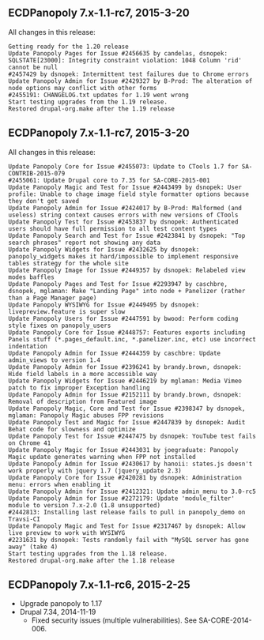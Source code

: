 ECDPanopoly  7.x-1.1-rc7, 2015-3-20
---------------------------
All changes in this release:


    Getting ready for the 1.20 release
    Update Panopoly Pages for Issue #2456635 by candelas, dsnopek: SQLSTATE[23000]: Integrity constraint violation: 1048 Column 'rid' cannot be null
    #2457429 by dsnopek: Intermittent test failures due to Chrome errors
    Update Panopoly Admin for Issue #2429327 by B-Prod: The alteration of node options may conflict with other forms
    #2455191: CHANGELOG.txt updates for 1.19 went wrong
    Start testing upgrades from the 1.19 release.
    Restored drupal-org.make after the 1.19 release




ECDPanopoly  7.x-1.1-rc7, 2015-3-20
---------------------------
All changes in this release:

    Update Panopoly Core for Issue #2455073: Update to CTools 1.7 for SA-CONTRIB-2015-079
    #2455061: Update Drupal core to 7.35 for SA-CORE-2015-001
    Update Panopoly Magic and Test for Issue #2443499 by dsnopek: User profile: Unable to chage image field style formatter options because they don't get saved
    Update Panopoly Admin for Issue #2424017 by B-Prod: Malformed (and useless) string context causes errors with new versions of CTools
    Update Panopoly Test for Issue #2453837 by dsnopek: Authenticated users should have full permission to all test content types
    Update Panopoly Search and Test for Issue #2423841 by dsnopek: "Top search phrases" report not showing any data
    Update Panopoly Widgets for Issue #2432625 by dsnopek: panopoly_widgets makes it hard/impossible to implement responsive tables strategy for the whole site
    Update Panopoly Image for Issue #2449357 by dsnopek: Relabeled view modes baffles
    Update Panopoly Pages and Test for Issue #2293947 by caschbre, dsnopek, mglaman: Make "Landing Page" into node + Panelizer (rather than a Page Manager page)
    Update Panopoly WYSIWYG for Issue #2449495 by dsnopek: livepreview.feature is super slow
    Update Panopoly Users for Issue #2447591 by bwood: Perform coding style fixes on panopoly_users
    Update Panopoly Core for Issue #2448757: Features exports including Panels stuff (*.pages_default.inc, *.panelizer.inc, etc) use incorrect indentation
    Update Panopoly Admin for Issue #2444359 by caschbre: Update admin_views to version 1.4
    Update Panopoly Admin for Issue #2396241 by brandy.brown, dsnopek: Hide field labels in a more accessible way
    Update Panopoly Widgets for Issue #2446219 by mglaman: Media Vimeo patch to fix improper Exception handling
    Update Panopoly Admin for Issue #2152111 by brandy.brown, dsnopek: Removal of description from Featured image
    Update Panopoly Magic, Core and Test for Issue #2398347 by dsnopek, mglaman: Panopoly Magic abuses FPP revisions
    Update Panopoly Test and Magic for Issue #2447839 by dsnopek: Audit Behat code for slowness and optimize
    Update Panopoly Test for Issue #2447475 by dsnopek: YouTube test fails on Chrome 41
    Update Panopoly Magic for Issue #2443031 by joegraduate: Panopoly Magic update generates warning when FPP not installed
    Update Panopoly Admin for Issue #2430617 by hanoii: states.js doesn't work properly with jquery 1.7 (jquery_update 2.3)
    Update Panopoly Core for Issue #2420281 by dsnopek: Administration menu: errors when enabling it
    Update Panopoly Admin for Issue #2412321: Update admin_menu to 3.0-rc5
    Update Panopoly Admin for Issue #2272179: Update 'module_filter' module to version 7.x-2.0 (1.8 unsupported)
    #2442813: Installing last release fails to pull in panopoly_demo on Travsi-CI
    Update Panopoly Magic and Test for Issue #2317467 by dsnopek: Allow live preview to work with WYSIWYG
    #2231631 by dsnopek: Tests randomly fail with "MySQL server has gone away" (take 4)
    Start testing upgrades from the 1.18 release.
    Restored drupal-org.make after the 1.18 release


ECDPanopoly  7.x-1.1-rc6, 2015-2-25
---------------------------
- Upgrade panopoly to 1.17
- Drupal 7.34, 2014-11-19
	- Fixed security issues (multiple vulnerabilities). See SA-CORE-2014-006.